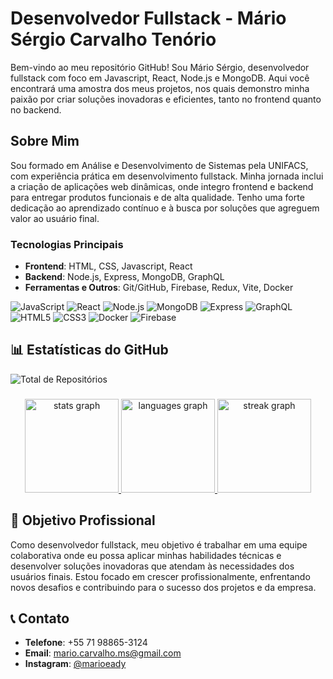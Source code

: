 <!-- Imagem alinhada à direita -->
<!--<img align="right" src="URL_DA_IMAGEM" width="150"/>-->

# Desenvolvedor Fullstack - Mário Sérgio Carvalho Tenório

Bem-vindo ao meu repositório GitHub! Sou Mário Sérgio, desenvolvedor fullstack com foco em Javascript, React, Node.js e MongoDB. Aqui você encontrará uma amostra dos meus projetos, nos quais demonstro minha paixão por criar soluções inovadoras e eficientes, tanto no frontend quanto no backend.

## Sobre Mim

Sou formado em Análise e Desenvolvimento de Sistemas pela UNIFACS, com experiência prática em desenvolvimento fullstack. Minha jornada inclui a criação de aplicações web dinâmicas, onde integro frontend e backend para entregar produtos funcionais e de alta qualidade. Tenho uma forte dedicação ao aprendizado contínuo e à busca por soluções que agreguem valor ao usuário final.

### Tecnologias Principais

- **Frontend**: HTML, CSS, Javascript, React
- **Backend**: Node.js, Express, MongoDB, GraphQL
- **Ferramentas e Outros**: Git/GitHub, Firebase, Redux, Vite, Docker

<!--## ![icone](https://img.shields.io/badge/Languages-and-Tools-informational?style=flat&logo=javascript&color=blue)-->

![JavaScript](https://img.shields.io/badge/-JavaScript-F7DF1E?style=flat&logo=javascript&logoColor=white)
![React](https://img.shields.io/badge/-React-61DAFB?style=flat&logo=react&logoColor=white)
![Node.js](https://img.shields.io/badge/-Node.js-339933?style=flat&logo=node.js&logoColor=white)
![MongoDB](https://img.shields.io/badge/-MongoDB-47A248?style=flat&logo=mongodb&logoColor=white)
![Express](https://img.shields.io/badge/-Express.js-000000?style=flat&logo=express&logoColor=white)
![GraphQL](https://img.shields.io/badge/-GraphQL-E10098?style=flat&logo=graphql&logoColor=white)
![HTML5](https://img.shields.io/badge/-HTML5-E34F26?style=flat&logo=html5&logoColor=white)
![CSS3](https://img.shields.io/badge/-CSS3-1572B6?style=flat&logo=css3&logoColor=white)
![Docker](https://img.shields.io/badge/-Docker-2496ED?style=flat&logo=docker&logoColor=white)
![Firebase](https://img.shields.io/badge/-Firebase-FFCA28?style=flat&logo=firebase&logoColor=white)

<!--## 📌 Projetos Destacados

### [Projeto 1: Nome do Projeto](https://github.com/seuusuario/nome-do-projeto)
Breve descrição do projeto.  
**Tecnologias**: React, Node.js, Express, MongoDB

### [Projeto 2: Nome do Projeto](https://github.com/seuusuario/nome-do-projeto)
Breve descrição do projeto.  
**Tecnologias**: React, Firebase, Redux

### [Projeto 3: Nome do Projeto](https://github.com/seuusuario/nome-do-projeto)
Breve descrição do projeto.  
**Tecnologias**: HTML, CSS, Javascript, MongoDB-->

## 📊 Estatísticas do GitHub

![Total de Repositórios](https://img.shields.io/badge/Total_de_repositórios-78-blue?style=flat&logo=github)

###

<div align="center">
  <a href="https://github.com/mariocarvalho-2205">
    <img src="https://github-readme-stats.vercel.app/api?username=mariocarvalho-2205&hide_title=false&hide_rank=false&show_icons=true&include_all_commits=true&count_private=true&disable_animations=false&theme=dracula&locale=en&hide_border=false&order=1" height="150" alt="stats graph"  />
    <img src="https://github-readme-stats.vercel.app/api/top-langs?username=mariocarvalho-2205&locale=en&hide_title=false&layout=compact&card_width=320&langs_count=5&theme=dracula&hide_border=false&order=2" height="150" alt="languages graph"  />
    <img src="https://streak-stats.demolab.com?user=mariocarvalho-2205&locale=en&mode=daily&theme=dracula&hide_border=false&border_radius=5&order=3" height="150" alt="streak graph"  />
  </a>
</div>

<!--###

<img src="https://raw.githubusercontent.com/mariocarvalho-2205/mariocarvalho-2205/output/snake.svg" alt="Snake animation" />
-->
###

## 🚀 Objetivo Profissional

Como desenvolvedor fullstack, meu objetivo é trabalhar em uma equipe colaborativa onde eu possa aplicar minhas habilidades técnicas e desenvolver soluções inovadoras que atendam às necessidades dos usuários finais. Estou focado em crescer profissionalmente, enfrentando novos desafios e contribuindo para o sucesso dos projetos e da empresa.

## 📞 Contato

- **Telefone**: +55 71 98865-3124
- **Email**: [mario.carvalho.ms@gmail.com](mailto:seuemail@example.com)
- **Instagram**: [@marioeady](https://instagram.com/seuinstagram)
